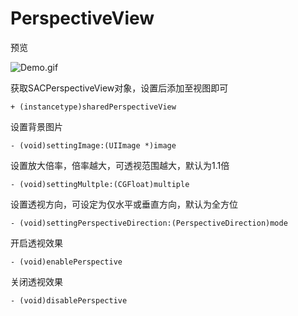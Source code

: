 # PerspectiveView

预览

![Demo.gif](./Demo.gif)

获取SACPerspectiveView对象，设置后添加至视图即可
```
+ (instancetype)sharedPerspectiveView
```


设置背景图片
```
- (void)settingImage:(UIImage *)image
```

设置放大倍率，倍率越大，可透视范围越大，默认为1.1倍
```
- (void)settingMultple:(CGFloat)multiple
```

设置透视方向，可设定为仅水平或垂直方向，默认为全方位
```
- (void)settingPerspectiveDirection:(PerspectiveDirection)mode
```

开启透视效果
```
- (void)enablePerspective
```

关闭透视效果
```
- (void)disablePerspective
```